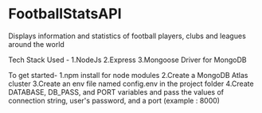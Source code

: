 # FootballStatsAPI
Displays information and statistics of football players, clubs and leagues around the world

Tech Stack Used -
1.NodeJs
2.Express
3.Mongoose Driver for MongoDB 

To get started-
1.npm install for node modules
2.Create a MongoDB Atlas cluster 
3.Create an env file named config.env in the project folder
4.Create DATABASE, DB_PASS, and PORT variables and pass the values of connection string, user's password, and a port (example : 8000)

